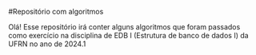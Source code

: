 #Repositório com algoritmos

Olá! Esse repositório irá conter alguns algoritmos que foram passados como exercício na disciplina de EDB I (Estrutura de banco de dados I) da UFRN no ano de 2024.1
